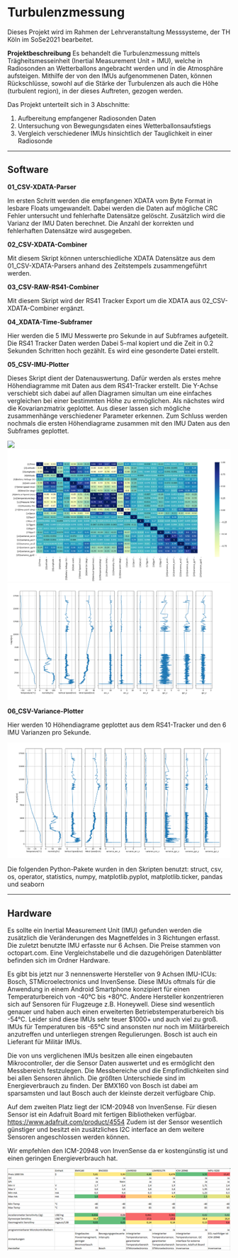# Turbulenzmessung
Dieses Projekt wird im Rahmen der Lehrveranstaltung Messsysteme, der TH Köln im SoSe2021 bearbeitet.

__Projektbeschreibung__
Es behandelt die Turbulenzmessung mittels Trägheitsmesseinheit (Inertial Measurement Unit = IMU), welche in Radiosonden an Wetterballons angebracht werden und in die Atmosphäre aufsteigen.
Mithilfe der von den IMUs aufgenommenen Daten, können Rückschlüsse, sowohl auf die Stärke der Turbulenzen als auch die Höhe (turbulent region), in der dieses Auftreten, gezogen werden.

Das Projekt unterteilt sich in 3 Abschnitte:
1.	Aufbereitung empfangener Radiosonden Daten 
2.	Untersuchung von Bewegungsdaten eines Wetterballonsaufstiegs
3.	Vergleich verschiedener IMUs hinsichtlich der Tauglichkeit in einer Radiosonde

----

## Software

__01_CSV-XDATA-Parser__

Im ersten Schritt werden die empfangenen XDATA vom Byte Format in lesbare Floats umgewandelt. Dabei werden die Daten auf mögliche CRC Fehler untersucht und fehlerhafte Datensätze gelöscht. Zusätzlich wird die Varianz der IMU Daten berechnet. Die Anzahl der korrekten und fehlerhaften Datensätze wird ausgegeben.


__02_CSV-XDATA-Combiner__

Mit diesem Skript können unterschiedliche XDATA Datensätze aus dem 01_CSV-XDATA-Parsers anhand des Zeitstempels zusammengeführt werden.


__03_CSV-RAW-RS41-Combiner__

Mit diesem Skript wird der RS41 Tracker Export um die XDATA aus 02_CSV-XDATA-Combiner ergänzt.


__04_XDATA-Time-Subframer__

Hier werden die 5 IMU Messwerte pro Sekunde in auf Subframes aufgeteilt. Die RS41 Tracker Daten werden Dabei 5-mal kopiert und die Zeit in 0.2 Sekunden Schritten hoch gezählt. Es wird eine gesonderte Datei erstellt.


__05_CSV-IMU-Plotter__

Dieses Skript dient der Datenauswertung. Dafür werden als erstes mehre Höhendiagramme mit Daten aus dem RS41-Tracker erstellt. Die Y-Achse verschiebt sich dabei auf allen Diagramen simultan um eine einfaches vergleichen bei einer bestimmten Höhe zu ermöglichen. 
Als nächstes wird die Kovarianzmatrix geplottet. Aus dieser lassen sich mögliche zusammenhänge verschiedener Parameter erkennen.
Zum Schluss werden nochmals die ersten Höhendiagrame zusammen mit den IMU Daten aus den Subframes geplottet.

![](Images/HöhenPlot-IMU-Plotter.png)
![](Images/Covariance_Matrix-IMU-Plotter.png)
![](Images/RAW-IMU-Plotter.png)

__06_CSV-Variance-Plotter__

Hier werden 10 Höhendiagrame geplottet aus dem RS41-Tracker und den 6 IMU Varianzen pro Sekunde.

![](Images/Variance-Plotter.png)

Die folgenden Python-Pakete wurden in den Skripten benutzt:
struct, csv, os, operator, statistics, numpy, matplotlib.pyplot, matplotlib.ticker, pandas und seaborn

----

##  Hardware

Es sollte ein Inertial Measurement Unit (IMU) gefunden werden die zusätzlich die Veränderungen des Magnetfeldes in 3 Richtungen erfasst. Die zuletzt benutzte IMU erfasste nur 6 Achsen. Die Preise stammen von octopart.com. Eine Vergleichstabelle und die dazugehörigen Datenblätter befinden sich im Ordner Hardware.

Es gibt bis jetzt nur 3 nennenswerte Hersteller von 9 Achsen IMU-ICUs: Bosch, STMicroelectronics und InvenSense. Diese IMUs oftmals für die Anwendung in einem Android Smartphone konzipiert für einen Temperaturbereich von -40°C bis +80°C. Andere Hersteller konzentrieren sich auf Sensoren für Flugzeuge z.B. Honeywell. Diese sind wesentlich genauer und haben auch einen erweiterten Betriebstemperaturbereich bis -54°C. Leider sind diese IMUs sehr teuer $1000+ und auch viel zu groß. IMUs für Temperaturen bis -65°C sind ansonsten nur noch im Militärbereich anzutreffen und unterliegen strengen Regulierungen. Bosch ist auch ein Lieferant für Militär IMUs.

Die von uns verglichenen IMUs besitzen alle einen eingebauten Mikrocontroller, der die Sensor Daten auswertet und es ermöglicht den Messbereich festzulegen. Die Messbereiche und die Empfindlichkeiten sind bei allen Sensoren ähnlich. Die größten Unterschiede sind im Energieverbrauch zu finden. Der BMX160 von Bosch ist dabei am sparsamsten und laut Bosch auch der kleinste derzeit verfügbare Chip.

Auf dem zweiten Platz liegt der ICM-20948 von InvenSense. Für diesen Sensor ist ein Adafruit Board mit fertigen Bibliotheken verfügbar. https://www.adafruit.com/product/4554
Zudem ist der Sensor wesentlich günstiger und besitzt ein zusätzliches I2C interface an dem weitere Sensoren angeschlossen werden können.

Wir empfehlen den ICM-20948 von InvenSense da er kostengünstig ist und einen geringen Energieverbrauch hat.

![](Images/SensorMatrixXSLX.PNG)